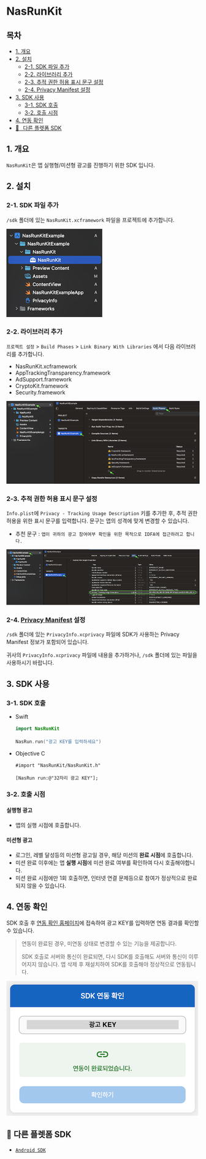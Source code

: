 # NasRunKit

## 목차
- [1. 개요](#1-개요)
- [2. 설치](#2-설치)
  - [2-1. SDK 파일 추가](#2-1-sdk-파일-추가)
  - [2-2. 라이브러리 추가](#2-2-라이브러리-추가)
  - [2-3. 추적 권한 허용 표시 문구 설정](#2-3-추적-권한-허용-표시-문구-설정)
  - [2-4. Privacy Manifest 설정](#2-4-privacy-manifest-설정)
- [3. SDK 사용](#3-sdk-사용)
  - [3-1. SDK 호출](#3-1-sdk-호출)
  - [3-2. 호출 시점](#3-2-호출-시점)
- [4. 연동 확인](#4-연동-확인)
- [🔗⠀다른 플렛폼 SDK](#-다른-플렛폼-sdk)

## 1. 개요
`NasRunKit`은 앱 실행형/미션형 광고를 진행하기 위한 SDK 입니다.

## 2. 설치

### 2-1. SDK 파일 추가
`/sdk` 폴더에 있는 `NasRunKit.xcframework` 파일을 프로젝트에 추가합니다.

![SDK 파일 추가](img/add_sdk_file.png)

### 2-2. 라이브러리 추가
`프로젝트 설정` > `Build Phases` > `Link Binary With Libraries` 에서 다음 라이브러리를 추가합니다.

- NasRunKit.xcframework
- AppTrackingTransparency.framework
- AdSupport.framework
- CryptoKit.framework
- Security.framework

![Link Binary](img/link_library.png)

### 2-3. 추적 권한 허용 표시 문구 설정

`Info.plist`에 `Privacy - Tracking Usage Description` 키를 추가한 후, 추적 권한 허용을 위한 표시 문구를 입력합니다. 문구는 앱의 성격에 맞게 변경할 수 있습니다.

- 추천 문구 : `앱이 귀하의 광고 참여여부 확인을 위한 목적으로 IDFA에 접근하려고 합니다.`

![](img/info_privacy_tracking.png)

### 2-4. [Privacy Manifest](https://developer.apple.com/documentation/bundleresources/privacy_manifest_files) 설정

`/sdk` 폴더에 있는 `PrivacyInfo.xcprivacy` 파일에 SDK가 사용하는 Privacy Manifest 정보가 포함되어 있습니다.

귀사의 `PrivacyInfo.xcprivacy` 파일에 내용을 추가하거나, `/sdk` 폴더에 있는 파일을 사용하시기 바랍니다.

## 3. SDK 사용

### 3-1. SDK 호출
- Swift
  ```swift
  import NasRunKit

  NasRun.run("광고 KEY를 입력하세요")
  ```
  
- Objective C
  ```objc
  #import "NasRunKit/NasRunKit.h"

  [NasRun run:@"32자리 광고 KEY"];
  ```

### 3-2. 호출 시점

#### 실행형 광고
- 앱의 실행 시점에 호출합니다.

#### 미션형 광고
- 로그인, 레벨 달성등의 미션형 광고일 경우, 해당 미션의 **완료 시점**에 호출합니다.
- 미션 완료 이후에는 앱 **실행 시점**에 미션 완료 여부를 확인하여 다시 호출해야합니다.
- 미션 완료 시점에만 1회 호출하면, 인터넷 연결 문제등으로 참여가 정상적으로 완료되지 않을 수 있습니다.

## 4. 연동 확인

SDK 호출 후 [연동 확인 홈페이지](https://ow.appang.kr/sdk/connected)에 접속하여 광고 KEY를 입력하면 연동 결과를 확인할 수 있습니다.

> 연동이 완료된 경우, 미연동 상태로 변경할 수 있는 기능을 제공합니다.
> 
> SDK 호출로 서버와 통신이 완료되면, 다시 SDK를 호출해도 서버와 통신이 이루어지지 않습니다. 앱 삭제 후 재설치하여 SDK를 호출해야 정상적으로 연동됩니다.

![](img/check_connected.png)

## 🔗 다른 플렛폼 SDK
- [`Android SDK`](https://github.com/mafin-global/nas-run-android)
